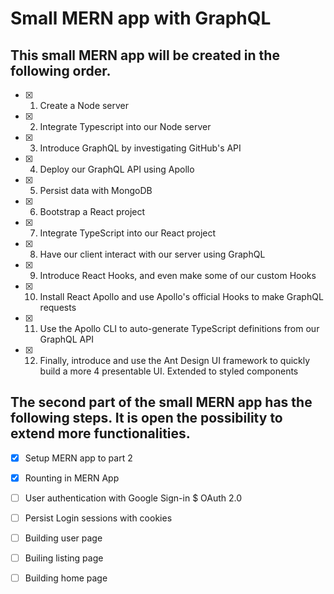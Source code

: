 # Small MERN app with GraphQL

## This small MERN app will be created in the following order.

- [x] 1. Create a Node server

- [x] 2. Integrate Typescript into our Node server

- [x] 3. Introduce GraphQL by investigating GitHub's API

- [x] 4. Deploy our GraphQL API using Apollo

- [x] 5. Persist data with MongoDB

- [x] 6. Bootstrap a React project

- [x] 7. Integrate TypeScript into our React project

- [x] 8. Have our client interact with our server using GraphQL

- [x] 9. Introduce React Hooks, and even make some of our custom Hooks

- [x] 10. Install React Apollo and use Apollo's official Hooks to make GraphQL requests

- [x] 11. Use the Apollo CLI to auto-generate TypeScript definitions from our GraphQL API

- [x] 12. Finally, introduce and use the Ant Design UI framework to quickly build a more 4 presentable UI. Extended to styled components

## The second part of the small MERN app has the following steps. It is open the possibility to extend more functionalities.

- [x] Setup MERN app to part 2

- [x] Rounting in MERN App

- [ ] User authentication with Google Sign-in $ OAuth 2.0

- [ ] Persist Login sessions with cookies

- [ ] Building user page

- [ ] Builing listing page

- [ ] Building home page
